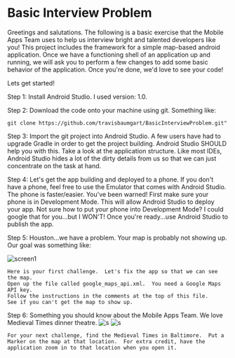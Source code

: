 # Basic Interview Problem  

Greetings and salutations.  The following is a basic exercise that the Mobile Apps Team uses to help us interview bright and talented developers like you!  This project includes the framework for a simple map-based android application.  Once we have a functioning shell of an application up and running, we will ask you to perform a few changes to add some basic behavior of the application.  Once you're done, we'd love to see your code!  

Lets get started!  

Step 1: Install Android Studio.  I used version: 1.0.  

Step 2: Download the code onto your machine using git. Something like:
````
git clone https://github.com/travisbaumgart/BasicInterviewProblem.git" 
````

Step 3: Import the git project into Android Studio.  A few users have had to upgrade Gradle in order to get the project building.  Android Studio SHOULD help you with this.  Take a look at the application structure.  Like most IDEs, Android Studio hides a lot of the dirty details from us so that we can just concentrate on the task at hand.

Step 4:  Let's get the app building and deployed to a phone.  If you don't have a phone, feel free to use the Emulator that comes with Android Studio.  The phone is faster/easier.  You've been warned!  First make sure your phone is in Development Mode.  This will allow Android Studio to deploy your app.  Not sure how to put your phone into Development Mode?  I could google that for you...but I WON'T!  Once you're ready...use Android Studio to publish the app.  

Step 5:  Houston...we have a problem.  Your map is probably not showing up.  Our goal was something like:  

![screen1](https://raw.githubusercontent.com/travisbaumgart/BasicInterviewProblem/master/images/interview1SS.png)
````
Here is your first challenge.  Let's fix the app so that we can see the map.  
Open up the file called google_maps_api.xml.  You need a Google Maps API key.  
Follow the instructions in the comments at the top of this file.  
See if you can't get the map to show up.
````
Step 6:  Something you should know about the Mobile Apps Team.  We love Medieval Times dinner theatre.
![s](https://raw.githubusercontent.com/travisbaumgart/BasicInterviewProblem/master/images/image002.jpg)
![s](https://raw.githubusercontent.com/travisbaumgart/BasicInterviewProblem/master/images/image003.jpg)
````
For your next challenge, find the Medieval Times in Baltimore.  Put a Marker on the map at that location.  For extra credit, have the application zoom in to that location when you open it.
````
